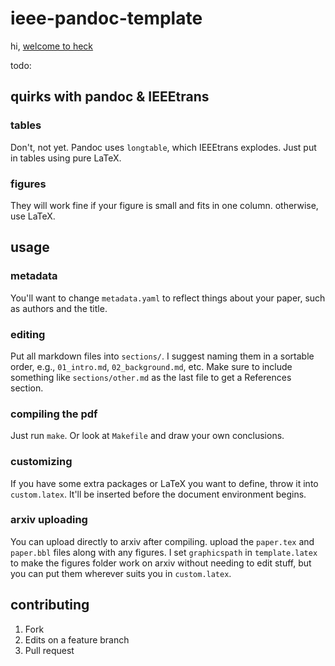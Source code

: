 # ieee-pandoc-template

hi, [welcome to heck](https://youtu.be/Im6A_eTF01s?t=745)

todo:

## quirks with pandoc & IEEEtrans

### tables

Don't, not yet. Pandoc uses `longtable`, which IEEEtrans explodes.
Just put in tables using pure LaTeX.

### figures

They will work fine if your figure is small and fits in one column. otherwise,
use LaTeX.

## usage

### metadata

You'll want to change `metadata.yaml` to reflect things about your paper, such
as authors and the title.

### editing

Put all markdown files into `sections/`. I suggest naming them in a sortable
order, e.g., `01_intro.md`, `02_background.md`, etc. Make sure to include
something like `sections/other.md` as the last file to get a References
section.

### compiling the pdf

Just run `make`. Or look at `Makefile` and draw your own conclusions.

### customizing

If you have some extra packages or LaTeX you want to define, throw it into
`custom.latex`. It'll be inserted before the document environment begins.


### arxiv uploading

You can upload directly to arxiv after compiling. upload the `paper.tex` and
`paper.bbl` files along with any figures. I set `graphicspath` in
`template.latex` to make the figures folder work on arxiv without needing to
edit stuff, but you can put them wherever suits you in `custom.latex`.


## contributing

1. Fork
2. Edits on a feature branch
3. Pull request
